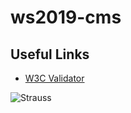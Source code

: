 # ws2019-cms

## Useful Links
* [W3C Validator](https://validator.w3.org/#validate_by_upload)

![Strauss](http://www.strauss-advisor.de/wp-content/uploads/2014/11/strauss-vogel.png)
